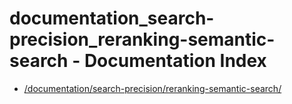 # documentation_search-precision_reranking-semantic-search - Documentation Index

- [/documentation/search-precision/reranking-semantic-search/](./_documentation_search-precision_reranking-semantic-search_.md)

